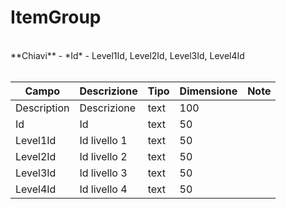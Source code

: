 # ItemGroup

<br>
**Chiavi**
- *Id*
- Level1Id, Level2Id, Level3Id, Level4Id
<br><br>

| Campo | Descrizione | Tipo | Dimensione | Note |
| --- | --- | --- | --- | --- |
| Description | Descrizione | text | 100 |  |
| Id | Id | text | 50 |  |
| Level1Id | Id livello 1 | text | 50 |  |
| Level2Id | Id livello 2 | text | 50 |  |
| Level3Id | Id livello 3 | text | 50 |  |
| Level4Id | Id livello 4 | text | 50 |  |

